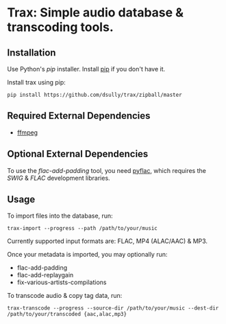 Trax: Simple audio database & transcoding tools.
================================================

Installation
------------

Use Python's *pip* installer. Install [pip](http://www.pip-installer.org/en/latest/installing.html) if you don't have it.

Install trax using pip:

    pip install https://github.com/dsully/trax/zipball/master

Required External Dependencies
------------------------------

* [ffmpeg](http://ffmpeg.org/)

Optional External Dependencies
------------------------------

To use the *flac-add-padding* tool, you need [pyflac](https://github.com/dsully/pyflac/zipball/master), which requires the *SWIG* & *FLAC* development libraries.

Usage
-----

To import files into the database, run:

    trax-import --progress --path /path/to/your/music

Currently supported input formats are: FLAC, MP4 (ALAC/AAC) & MP3.

Once your metadata is imported, you may optionally run:

* flac-add-padding
* flac-add-replaygain
* fix-various-artists-compilations

To transcode audio & copy tag data, run:

    trax-transcode --progress --source-dir /path/to/your/music --dest-dir /path/to/your/transcoded {aac,alac,mp3}
